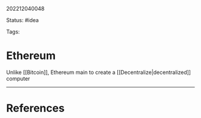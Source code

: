 202212040048

Status: #idea

Tags:

# Ethereum

Unlike [[Bitcoin]], Ethereum main to create a [[Decentralize|decentralized]] computer

---
# References